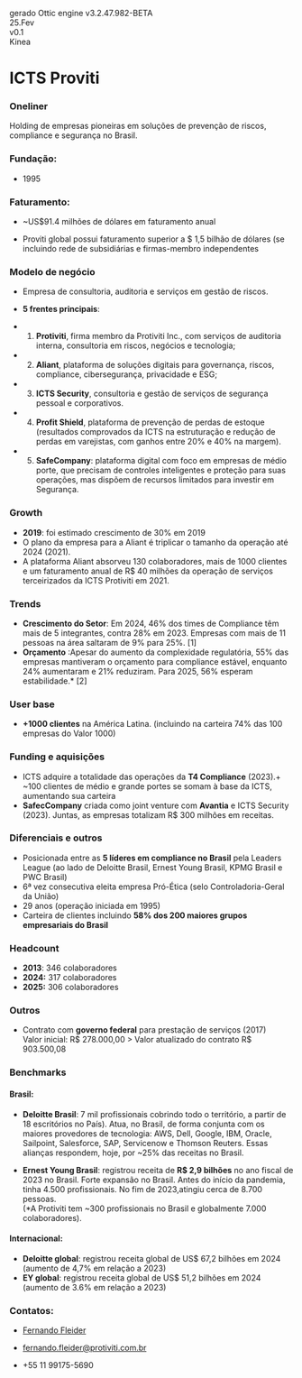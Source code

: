 gerado Ottic engine v3.2.47.982-BETA <br>
25.Fev<br>
v0.1 <br>
Kinea


# ICTS Proviti

### Oneliner
Holding de empresas pioneiras em soluções de prevenção de riscos, compliance e segurança no Brasil. 

### Fundação:
- 1995

### Faturamento:
- ~US$91.4 milhões de dólares em faturamento anual  
* Proviti global possui faturamento superior a $ 1,5 bilhão de dólares 
(se incluindo rede de subsidiárias e firmas-membro independentes

### Modelo de negócio
- Empresa de consultoria, auditoria e serviços em gestão de riscos.

- **5 frentes principais**:

- 1) **Protiviti**, firma membro da Protiviti Inc., com serviços de auditoria interna, consultoria em riscos, negócios e tecnologia; 

- 2) **Aliant**, plataforma de soluções digitais para governança, riscos, compliance, cibersegurança, privacidade e ESG;
- 3) **ICTS Security**, consultoria e gestão de serviços de segurança pessoal e corporativos.
- 4) **Profit Shield**, plataforma de prevenção de perdas de estoque 
(resultados comprovados da ICTS na estruturação e redução de perdas em varejistas, com ganhos entre 20% e 40% na margem).
- 5) **SafeCompany**: plataforma digital com foco em empresas de médio porte, que precisam de controles inteligentes e proteção para suas operações, mas dispõem de recursos limitados para investir em Segurança. 

###  Growth

- **2019**: foi estimado crescimento de 30% em 2019
- O plano da empresa para a Aliant é triplicar o tamanho da operação até 2024 (2021). 
- A plataforma Aliant absorveu 130 colaboradores, mais de 1000 clientes e um faturamento anual de R$ 40 milhões da operação de serviços terceirizados da ICTS Protiviti em 2021.


### Trends

- **Crescimento do Setor**: Em 2024, 46% dos times de Compliance têm mais de 5 integrantes, contra 28% em 2023. Empresas com mais de 11 pessoas na área saltaram de 9% para 25%. [1]
- **Orçamento** :Apesar do aumento da complexidade regulatória, 55% das empresas mantiveram o orçamento para compliance estável, enquanto 24% aumentaram e 21% reduziram. Para 2025, 56% esperam estabilidade.* [2]


### User base
- **+1000 clientes** na América Latina.
  (incluindo na carteira 74% das 100 empresas do Valor 1000)

### Funding e aquisições
- ICTS adquire a totalidade das operações da **T4 Compliance** (2023).+ ~100 clientes de médio e grande portes se somam à base da ICTS, aumentando sua carteira
- **SafecCompany** criada como joint venture com **Avantia** e ICTS Security (2023). Juntas, as empresas totalizam R$ 300 milhões em receitas.

### Diferenciais e outros
- Posicionada entre as **5 líderes em compliance no Brasil** pela Leaders League
 (ao lado de Deloitte Brasil, Ernest Young Brasil, KPMG Brasil e PWC Brasil)
- 6ª vez consecutiva eleita empresa Pró-Ética (selo Controladoria-Geral da União)
- 29 anos (operação iniciada em 1995)
- Carteira de clientes incluindo **58% dos 200 maiores grupos empresariais do Brasil** 


### Headcount
- **2013**: 346 colaboradores
- **2024:** 317 colaboradores  
- **2025:** 306 colaboradores


### Outros

- Contrato com **governo federal** para prestação de serviços (2017) <br>
Valor inicial: R$ 278.000,00 > Valor atualizado do contrato R$ 903.500,08


### Benchmarks
#### Brasil:
- **Deloitte Brasil**: 7 mil profissionais cobrindo todo o território, a partir de 18 escritórios no País). Atua, no Brasil, de forma conjunta com os maiores provedores de tecnologia: AWS, Dell, Google, IBM, Oracle, Sailpoint, Salesforce, SAP, Servicenow e Thomson Reuters. Essas alianças respondem, hoje, por ~25% das receitas no Brasil.

- **Ernest Young Brasil**: registrou receita de **R$ 2,9 bilhões** no ano fiscal de 2023 no Brasil. Forte expansão no Brasil. Antes do início da pandemia, tinha 4.500 profissionais. No fim de 2023,atingiu cerca de 8.700 pessoas. <br>
 (*A Protiviti tem ~300 profissionais no Brasil e globalmente 7.000 colaboradores).

#### Internacional:
- **Deloitte global**:  registrou receita global de US$ 67,2 bilhões em 2024  (aumento de 4,7% em relação a 2023)
- **EY global**: registrou receita global de US$ 51,2 bilhões em 2024 (aumento de 3.6% em relação a 2023)

### Contatos:
- [Fernando Fleider](https://www.linkedin.com/in/fleider/)

- fernando.fleider@protiviti.com.br

- +55 11 99175-5690

